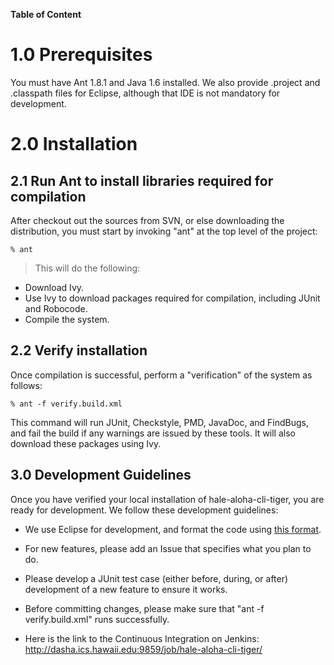 **Table of Content**


# 1.0 Prerequisites #

You must have Ant 1.8.1 and Java 1.6 installed.  We also provide .project and .classpath files for Eclipse, although that IDE is not mandatory for development.

# 2.0 Installation #

## 2.1 Run Ant to install libraries required for compilation ##

After checkout out the sources from SVN, or else downloading the distribution, you must start by invoking "ant" at the top level of the project:

```
% ant
```

> This will do the following:

  * Download Ivy.
  * Use Ivy to download packages required for compilation, including JUnit and Robocode.
  * Compile the system.


## 2.2 Verify installation ##

Once compilation is successful, perform a "verification" of the system as follows:

```
% ant -f verify.build.xml
```

This command will run JUnit, Checkstyle, PMD, JavaDoc, and FindBugs, and fail the build if any warnings are issued by these tools.  It will also download these packages using Ivy.


## 3.0 Development Guidelines ##

Once you have verified your local installation of hale-aloha-cli-tiger, you are ready for development.    We follow these development guidelines:

  * We use Eclipse for development, and format the code using [this format](http://ics-software-engineering.googlecode.com/svn/trunk/configfiles/eclipse.format.xml).

  * For new features, please add an Issue that specifies what you plan to do.

  * Please develop a JUnit test case (either before, during, or after) development of a new feature to ensure it works.

  * Before committing changes, please make sure that "ant -f verify.build.xml" runs successfully.

  * Here is the link to the Continuous Integration on Jenkins: http://dasha.ics.hawaii.edu:9859/job/hale-aloha-cli-tiger/